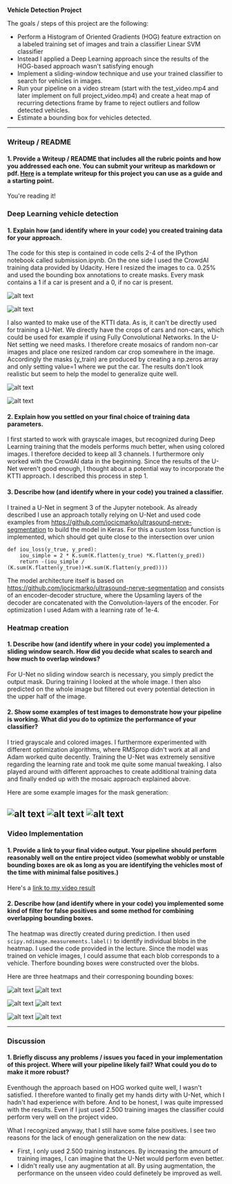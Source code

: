 **Vehicle Detection Project**

The goals / steps of this project are the following:

* Perform a Histogram of Oriented Gradients (HOG) feature extraction on a labeled training set of images and train a classifier Linear SVM classifier
* Instead I applied a Deep Learning approach since the results of the HOG-based approach wasn't satisfying enough
* Implement a sliding-window technique and use your trained classifier to search for vehicles in images.
* Run your pipeline on a video stream (start with the test_video.mp4 and later implement on full project_video.mp4) and create a heat map of recurring detections frame by frame to reject outliers and follow detected vehicles.
* Estimate a bounding box for vehicles detected.

[//]: # (Image References)
[image1]: ./examples/mosaic_1.png
[image2]: ./examples/mosaic_2.png
[image3]: ./examples/masked_picture_1.png
[image4]: ./examples/masked_picture_2.png
[image5]: ./examples/mask_1.png
[image6]: ./examples/mask_2.png
[image7]: ./examples/mask_3.png
[image8]: ./examples/detection_1.png
[image9]: ./examples/detection_2.png
[image10]: ./examples/detection_3.png
[video1]: ./final_submission.mp4

---
### Writeup / README

#### 1. Provide a Writeup / README that includes all the rubric points and how you addressed each one.  You can submit your writeup as markdown or pdf.  [Here](https://github.com/udacity/CarND-Vehicle-Detection/blob/master/writeup_template.md) is a template writeup for this project you can use as a guide and a starting point.

You're reading it!

### Deep Learning vehicle detection

#### 1. Explain how (and identify where in your code) you created training data for your approach.

The code for this step is contained in code cells 2-4 of the IPython notebook called submission.ipynb.
On the one side I used the CrowdAI training data provided by Udacity. Here I resized the images to ca. 0.25% and used the bounding box annotations to create masks. Every mask contains a 1 if a car is present and a 0, if no car is present.

![alt text][image3]

![alt text][image4]

I also wanted to make use of the KTTI data. As is, it can't be directly used for training a U-Net. We directly have the crops of cars and non-cars, which could be used for example if using Fully Convolutional Networks. In the U-Net setting we need masks. I therefore create mosaics of random non-car images and place one resized random car crop somewhere in the image. Accordingly the masks (y_train) are produced by creating a np.zeros array and only setting value=1 where we put the car. The results don't look realistic but seem to help the model to generalize quite well.

![alt text][image1]

![alt text][image2]

#### 2. Explain how you settled on your final choice of training data parameters.

I first started to work with grayscale images, but recognized during Deep Learning training that the models performs much better, when using colored images. I therefore decided to keep all 3 channels.
I furthermore only worked with the CrowdAI data in the beginning. Since the results of the U-Net weren't good enough, I thought about a potential way to incorporate the KTTI approach. I described this process in step 1.

#### 3. Describe how (and identify where in your code) you trained a classifier.

I trained a U-Net in segment 3 of the Jupyter notebook. As already described I use an approach totally relying on U-Net and used code examples from https://github.com/jocicmarko/ultrasound-nerve-segmentation to build the model in Keras. For this a custom loss function is implemented, which should get quite close to the intersection over union

```
def iou_loss(y_true, y_pred):
    iou_simple = 2 * K.sum(K.flatten(y_true) *K.flatten(y_pred))
    return -(iou_simple / (K.sum(K.flatten(y_true))+K.sum(K.flatten(y_pred))))
```

The model architecture itself is based on https://github.com/jocicmarko/ultrasound-nerve-segmentation and consists of an encoder-decoder structure, where the Upsamling layers of the decoder are concatenated with the Convolution-layers of the encoder. For optimization I used Adam with a learning rate of 1e-4.

### Heatmap creation

#### 1. Describe how (and identify where in your code) you implemented a sliding window search.  How did you decide what scales to search and how much to overlap windows?

For U-Net no sliding window search is necessary, you simply predict the output mask. During training I looked at the whole image. I then also predicted on the whole image but filtered out every potential detection in the upper half of the image.


#### 2. Show some examples of test images to demonstrate how your pipeline is working.  What did you do to optimize the performance of your classifier?

I tried grayscale and colored images. I furthermore experimented with different optimization algorithms, where RMSprop didn't work at all and Adam worked quite decently. Training the U-Net was extremely sensitive regarding the learning rate and took me quite some manual tweaking. I also played around with different approaches to create additional training data and finally ended up with the mosaic approach explained above.

Here are some example images for the mask generation:

![alt text][image5]
![alt text][image6]
![alt text][image7]
---

### Video Implementation

#### 1. Provide a link to your final video output.  Your pipeline should perform reasonably well on the entire project video (somewhat wobbly or unstable bounding boxes are ok as long as you are identifying the vehicles most of the time with minimal false positives.)
Here's a [link to my video result](./final_submission.mp4)


#### 2. Describe how (and identify where in your code) you implemented some kind of filter for false positives and some method for combining overlapping bounding boxes.

The heatmap was directly created during prediction.  I then used `scipy.ndimage.measurements.label()` to identify individual blobs in the heatmap. I used the code provided in the lecture. Since the model was trained on vehicle images, I could assume that each blob corresponds to a vehicle. Therfore bounding boxes were constructed over the blobs.

Here are three heatmaps and their corresponing bounding boxes:

![alt text][image8]
![alt text][image5]

![alt text][image9]
![alt text][image6]

![alt text][image10]
![alt text][image7]

---

### Discussion

#### 1. Briefly discuss any problems / issues you faced in your implementation of this project.  Where will your pipeline likely fail?  What could you do to make it more robust?

Eventhough the approach based on HOG worked quite well, I wasn't satisfied. I therefore wanted to finally get my hands dirty with U-Net, which I hadn't had experience with before. And to be honest, I was quite impressed with the results. Even if I just used 2.500 training images the classifier could perform very well on the project video.

What I recognized anyway, that I still have some false positives. I see two reasons for the lack of enough generalization on the new data:
- First, I only used 2.500 training instances. By increasing the amount of training images, I can imagine that the U-Net would perform even better.
- I didn't really use any augmentation at all. By using augmentation, the performance on the unseen video could definetely be improved as well.
